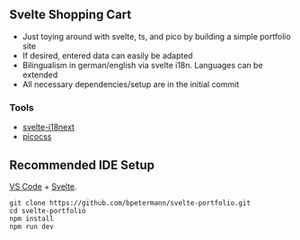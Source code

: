 ## Svelte Shopping Cart

- Just toying around with svelte, ts, and pico by building a simple portfolio site
- If desired, entered data can easily be adapted
- Bilingualism in german/english via svelte i18n. Languages can be extended
- All necessary dependencies/setup are in the initial commit

### Tools

- [svelte-i18next](https://www.npmjs.com/package/svelte-i18next)
- [picocss](https://picocss.com/)

## Recommended IDE Setup

[VS Code](https://code.visualstudio.com/) + [Svelte](https://marketplace.visualstudio.com/items?itemName=svelte.svelte-vscode).

```
git clone https://github.com/bpetermann/svelte-portfolio.git
cd svelte-portfolio
npm install
npm run dev
```

